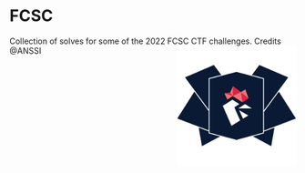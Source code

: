 # FCSC

Collection of solves for some of the 2022 FCSC CTF challenges.
<img align="right" width="210" height="210" src="FCSC.png">
Credits @ANSSI
